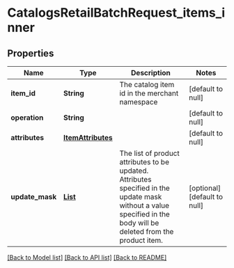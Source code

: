 # CatalogsRetailBatchRequest_items_inner
## Properties

| Name | Type | Description | Notes |
|------------ | ------------- | ------------- | -------------|
| **item\_id** | **String** | The catalog item id in the merchant namespace | [default to null] |
| **operation** | **String** |  | [default to null] |
| **attributes** | [**ItemAttributes**](ItemAttributes.md) |  | [default to null] |
| **update\_mask** | [**List**](UpdateMaskFieldType.md) | The list of product attributes to be updated. Attributes specified in the update mask without a value specified in the body will be deleted from the product item. | [optional] [default to null] |

[[Back to Model list]](../README.md#documentation-for-models) [[Back to API list]](../README.md#documentation-for-api-endpoints) [[Back to README]](../README.md)

